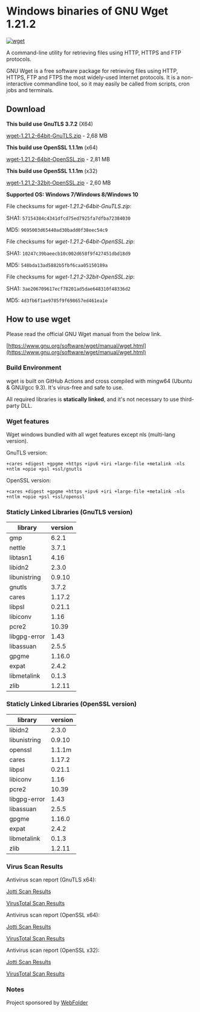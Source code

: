 # Windows binaries of GNU Wget 1.21.2

[![wget](https://github.com/webfolderio/wget-windows/actions/workflows/wget.yml/badge.svg)](https://github.com/webfolderio/wget-windows/actions/workflows/wget.yml)

A command-line utility for retrieving files using HTTP, HTTPS and FTP protocols.

GNU Wget is a free software package for retrieving files using HTTP, HTTPS, FTP
and FTPS the most widely-used Internet protocols. It is a non-interactive commandline tool,
so it may easily be called from scripts, cron jobs and terminals.

## Download

__This build use GnuTLS 3.7.2__ (X64)

[wget-1.21.2-64bit-GnuTLS.zip](https://github.com/webfolderio/wget-windows/releases/download/1.21.2/wget-1.21.2-64bit-GnuTLS.zip) - 2,68 MB

__This build use OpenSSL 1.1.1m__ (x64)

[wget-1.21.2-64bit-OpenSSL.zip](https://github.com/webfolderio/wget-windows/releases/download/1.21.2/wget-1.21.2-64bit-OpenSSL.zip) - 2,81 MB

__This build use OpenSSL 1.1.1m__ (x32)

[wget-1.21.2-32bit-OpenSSL.zip](https://github.com/webfolderio/wget-windows/releases/download/v1.21.2/wget-1.21.2-32bit-OpenSSL.zip) - 2,60 MB

__Supported OS: Windows 7/Windows 8/Windows 10__

File checksums for *wget-1.21.2-64bit-GnuTLS.zip*:

SHA1: `57154384c4341dfcd75ed7925fa7dfba72384030`

MD5: `9695003d65440ad30badd0f38eec54c9`


File checksums for *wget-1.21.2-64bit-OpenSSL.zip*:

SHA1: `10247c39baeecb10c002d658f9f427451dbd18d9`

MD5: `548bda13ad5882b5fbf6caa05150189a`


File checksums for *wget-1.21.2-32bit-OpenSSL.zip*:

SHA1: `3ae206709617ecf78201ad5dae648310f48336d2`

MD5: `4d3fb6f1ae9785f9f698657ed461ea1e`

## How to use wget

Please read the official GNU Wget manual from the below link.

[https://www.gnu.org/software/wget/manual/wget.html](https://www.gnu.org/software/wget/manual/wget.html)

### Build Environment

wget is built on GitHub Actions and cross compiled with mingw64 (Ubuntu & GNU/gcc 9.3). It's virus-free and safe to use.

All required libraries is **statically linked**, and it's not necessary to use third-party DLL.


### Wget features

Wget windows bundled with all wget features except nls (multi-lang version).

GnuTLS version:

`+cares +digest +gpgme +https +ipv6 +iri +large-file +metalink -nls +ntlm +opie +psl +ssl/gnutls`

OpenSSL version:

`+cares +digest +gpgme +https +ipv6 +iri +large-file +metalink -nls +ntlm +opie +psl +ssl/openssl`

### Staticly Linked Libraries (GnuTLS version)

library       | version |
--------------| --------|
gmp           | 6.2.1   |
nettle        | 3.7.1   |
libtasn1      | 4.16    |
libidn2       | 2.3.0   |
libunistring  | 0.9.10  |
gnutls        | 3.7.2   |
cares         | 1.17.2  |
libpsl        | 0.21.1  |
libiconv      | 1.16    |
pcre2         | 10.39   |
libgpg-error  | 1.43    |
libassuan     | 2.5.5   |
gpgme         | 1.16.0  |
expat         | 2.4.2   |
libmetalink   | 0.1.3   |
zlib          | 1.2.11  |

### Staticly Linked Libraries (OpenSSL version)

library       | version |
--------------| --------|
libidn2       | 2.3.0   |
libunistring  | 0.9.10  |
openssl       | 1.1.1m  |
cares         | 1.17.2  |
libpsl        | 0.21.1  |
libiconv      | 1.16    |
pcre2         | 10.39   |
libgpg-error  | 1.43    |
libassuan     | 2.5.5   |
gpgme         | 1.16.0  |
expat         | 2.4.2   |
libmetalink   | 0.1.3   |
zlib          | 1.2.11  |

### Virus Scan Results

Antivirus scan report (GnuTLS x64):

[Jotti Scan Results](https://virusscan.jotti.org/en-US/filescanjob/l0d6nevv4k,qzafdqeluk)

[VirusTotal Scan Results](https://www.virustotal.com/gui/file/6eadddd5e637ef55181557571db1ca4d6ce18346d88cee0bba28b09ee266dc07)

Antivirus scan report (OpenSSL x64):

[Jotti Scan Results](https://virusscan.jotti.org/en-US/filescanjob/qzafdqeluk)

[VirusTotal Scan Results](https://www.virustotal.com/gui/file/00eb92692fc50fc15636123a288da6581870316d25496f73ac4b3977fd186033)

Antivirus scan report (OpenSSL x32):

[Jotti Scan Results](https://virusscan.jotti.org/en-US/filescanjob/sldl9sna9a)

[VirusTotal Scan Results](https://www.virustotal.com/gui/file/029438aa22459998d7f159fce65406d6eb72bb407f89a01769c32e1f805550c0)


### Notes

Project sponsored by [WebFolder](https://webfolder.io)
